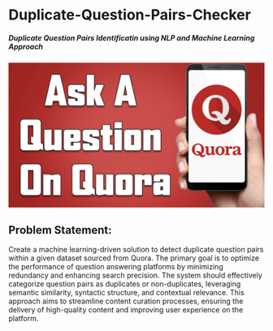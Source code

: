 # Duplicate-Question-Pairs-Checker
##### Duplicate Question Pairs Identificatin using NLP and Machine Learning Approach

![login](https://github.com/addyarishabh/Duplicate-Question-Pairs-Checker/blob/8dc0acfdca557f64d5916484a830b41262fa0b1d/Quora%20image.png?raw=true)


## Problem Statement:

Create a machine learning-driven solution to detect duplicate question pairs within a given dataset sourced from Quora. The primary goal is to optimize the performance of question answering platforms by minimizing redundancy and enhancing search precision. The system should effectively categorize question pairs as duplicates or non-duplicates, leveraging semantic similarity, syntactic structure, and contextual relevance. This approach aims to streamline content curation processes, ensuring the delivery of high-quality content and improving user experience on the platform.


